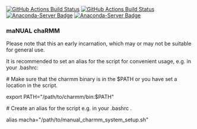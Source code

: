 [//]: # (Badges)
[![GitHub Actions Build Status](https://github.com/akaupang/macha/workflows/CI/badge.svg)](https://github.com/akaupang/macha/actions)
[![GitHub Actions Build Status](https://anaconda.org/johanneskarwou/macha/badges/installer/conda.svg)](https://anaconda.org/JohannesKarwou/macha)
[![Anaconda-Server Badge](https://anaconda.org/johanneskarwou/macha/badges/latest_release_date.svg)](https://anaconda.org/johanneskarwou/macha)
[![Anaconda-Server Badge](https://anaconda.org/johanneskarwou/macha/badges/downloads.svg)](https://anaconda.org/johanneskarwou/macha)





### maNUAL chaRMM

Please note that this an early incarnation, which may or may not be suitable for general use.

It is recommended to set an alias for the script for convenient usage, e.g. in your .bashrc:

\# Make sure that the charmm binary is in the $PATH or you have set a location in the script.

export PATH="/path/to/charmm/bin:$PATH"

\# Create an alias for the script e.g. in your .bashrc .

alias macha="/path/to/manual_charmm_system_setup.sh"
